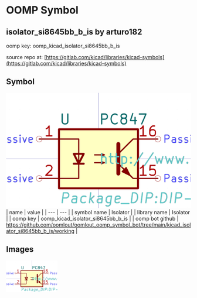 # OOMP Symbol  
## isolator_si8645bb_b_is  by arturo182  
  
oomp key: oomp_kicad_isolator_si8645bb_b_is  
  
source repo at: [https://gitlab.com/kicad/libraries/kicad-symbols](https://gitlab.com/kicad/libraries/kicad-symbols)  
## Symbol  
  
[![working.png](working_600.png)](working.png)  
| name | value | 
| --- | --- | 
| symbol name | Isolator | 
| library name | Isolator | 
| oomp key | oomp_kicad_isolator_si8645bb_b_is | 
| oomp bot github | https://github.com/oomlout/oomlout_oomp_symbol_bot/tree/main/kicad_isolator_si8645bb_b_is/working | 
## Images  
  
[![working.png](working_140.png)](working.png)  
